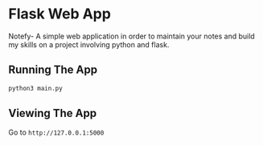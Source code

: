 # Flask Web App 
Notefy- A simple web application in order to maintain your notes and build my skills on a project involving python and flask.


## Running The App

```bash
python3 main.py
```

## Viewing The App

Go to `http://127.0.0.1:5000`
